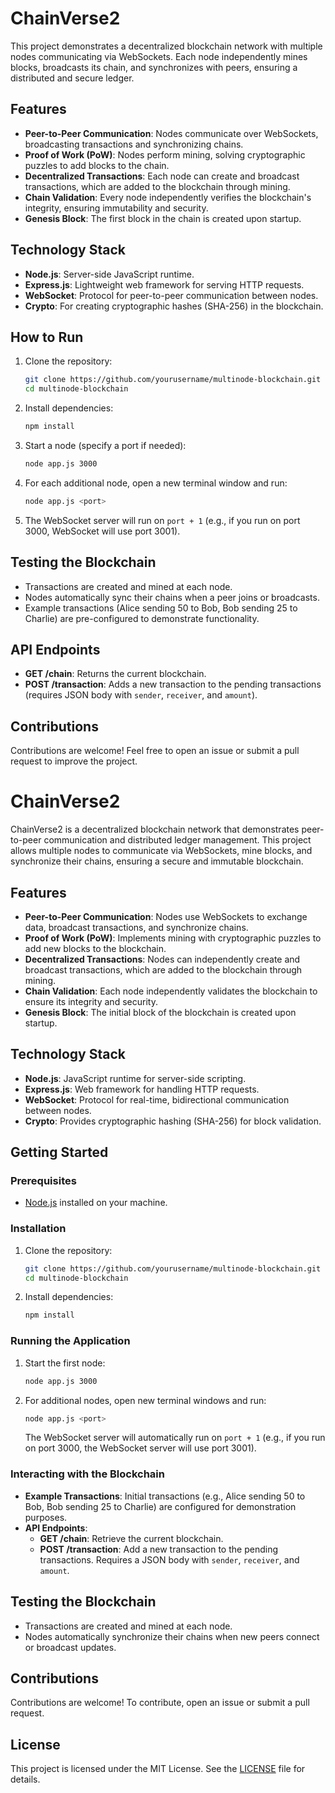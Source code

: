 # ChainVerse2

This project demonstrates a decentralized blockchain network with multiple nodes communicating via WebSockets. Each node independently mines blocks, broadcasts its chain, and synchronizes with peers, ensuring a distributed and secure ledger.

## Features
- **Peer-to-Peer Communication**: Nodes communicate over WebSockets, broadcasting transactions and synchronizing chains.
- **Proof of Work (PoW)**: Nodes perform mining, solving cryptographic puzzles to add blocks to the chain.
- **Decentralized Transactions**: Each node can create and broadcast transactions, which are added to the blockchain through mining.
- **Chain Validation**: Every node independently verifies the blockchain's integrity, ensuring immutability and security.
- **Genesis Block**: The first block in the chain is created upon startup.

## Technology Stack
- **Node.js**: Server-side JavaScript runtime.
- **Express.js**: Lightweight web framework for serving HTTP requests.
- **WebSocket**: Protocol for peer-to-peer communication between nodes.
- **Crypto**: For creating cryptographic hashes (SHA-256) in the blockchain.

## How to Run
1. Clone the repository:
    ```bash
    git clone https://github.com/yourusername/multinode-blockchain.git
    cd multinode-blockchain
    ```

2. Install dependencies:
    ```bash
    npm install
    ```

3. Start a node (specify a port if needed):
    ```bash
    node app.js 3000
    ```

4. For each additional node, open a new terminal window and run:
    ```bash
    node app.js <port>
    ```

5. The WebSocket server will run on `port + 1` (e.g., if you run on port 3000, WebSocket will use port 3001).

## Testing the Blockchain
- Transactions are created and mined at each node.
- Nodes automatically sync their chains when a peer joins or broadcasts.
- Example transactions (Alice sending 50 to Bob, Bob sending 25 to Charlie) are pre-configured to demonstrate functionality.

## API Endpoints
- **GET /chain**: Returns the current blockchain.
- **POST /transaction**: Adds a new transaction to the pending transactions (requires JSON body with `sender`, `receiver`, and `amount`).

## Contributions
Contributions are welcome! Feel free to open an issue or submit a pull request to improve the project.

# ChainVerse2

ChainVerse2 is a decentralized blockchain network that demonstrates peer-to-peer communication and distributed ledger management. This project allows multiple nodes to communicate via WebSockets, mine blocks, and synchronize their chains, ensuring a secure and immutable blockchain.

## Features
- **Peer-to-Peer Communication**: Nodes use WebSockets to exchange data, broadcast transactions, and synchronize chains.
- **Proof of Work (PoW)**: Implements mining with cryptographic puzzles to add new blocks to the blockchain.
- **Decentralized Transactions**: Nodes can independently create and broadcast transactions, which are added to the blockchain through mining.
- **Chain Validation**: Each node independently validates the blockchain to ensure its integrity and security.
- **Genesis Block**: The initial block of the blockchain is created upon startup.

## Technology Stack
- **Node.js**: JavaScript runtime for server-side scripting.
- **Express.js**: Web framework for handling HTTP requests.
- **WebSocket**: Protocol for real-time, bidirectional communication between nodes.
- **Crypto**: Provides cryptographic hashing (SHA-256) for block validation.

## Getting Started

### Prerequisites
- [Node.js](https://nodejs.org/) installed on your machine.

### Installation

1. Clone the repository:
    ```bash
    git clone https://github.com/yourusername/multinode-blockchain.git
    cd multinode-blockchain
    ```

2. Install dependencies:
    ```bash
    npm install
    ```

### Running the Application

1. Start the first node:
    ```bash
    node app.js 3000
    ```

2. For additional nodes, open new terminal windows and run:
    ```bash
    node app.js <port>
    ```
   The WebSocket server will automatically run on `port + 1` (e.g., if you run on port 3000, the WebSocket server will use port 3001).

### Interacting with the Blockchain

- **Example Transactions**: Initial transactions (e.g., Alice sending 50 to Bob, Bob sending 25 to Charlie) are configured for demonstration purposes.
- **API Endpoints**:
  - **GET /chain**: Retrieve the current blockchain.
  - **POST /transaction**: Add a new transaction to the pending transactions. Requires a JSON body with `sender`, `receiver`, and `amount`.

## Testing the Blockchain

- Transactions are created and mined at each node.
- Nodes automatically synchronize their chains when new peers connect or broadcast updates.

## Contributions

Contributions are welcome! To contribute, open an issue or submit a pull request.

## License

This project is licensed under the MIT License. See the [LICENSE](LICENSE) file for details.

